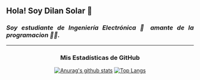 ## **Hola! Soy Dilan Solar** 👋

<div style="font-style: italic; text-align: justify;" markdown="1">

### Soy estudiante de Ingeniería Electrónica 🤖 amante de la programacion 👨‍💻.

</div>

---



<div align="center">

### **Mis Estadísticas de GitHub**
[![Anurag's github stats](https://github-readme-stats.vercel.app/api?username=dilansolart)](https://github.com/dilansolart/github-readme-stats)  [![Top Langs](https://github-readme-stats.vercel.app/api/top-langs/?username=dilansolart&layout=compact)](https://github.com/dilansolart/github-readme-stats)



</div>


<!-- <div class="row" style="width: 25rem;">
    <h1></h1>
    <h2 class="card-title">Mis Estadísticas de GitHub</h2>
    <div class="col-sm-6">
      <div class="card">
        <img src="https://github-readme-stats.vercel.app/api?username=dilansolart" class="card-img-top" alt="...">
      </div>
    </div>
  <div class="col-sm-6">
    <div class="card">
      <img src="https://github-readme-stats.vercel.app/api/top-langs/?username=dilansolart&layout=compact" class="card-img-top" alt="...">
      <div class="card-body">
      </div>
    </div>
  </div>
  <a href="https://github-readme-stats.vercel.app/api/top-langs/?username=dilansolart&layout=compact" class="btn btn-primary">Ver Estadisticas</a>
</div> -->



<!--
**dilansolart/dilansolart** is a ✨ _special_ ✨ repository because its `README.md` (this file) appears on your GitHub profile.

Here are some ideas to get you started:

- 🔭 I’m currently working on ...
- 🌱 I’m currently learning ...
- 👯 I’m looking to collaborate on ...
- 🤔 I’m looking for help with ...
- 💬 Ask me about ...
- 📫 How to reach me: ...
- 😄 Pronouns: ...
- ⚡ Fun fact: ...


# Hola, soy Efrain:honduras: 👋

Soy ingeniero en informática :man_technologist:, me gusta mucho enseñar :man_teacher: y me gusta la programación, las matemáticas y las redes. Me he dedicado al área de soporte técnico e impartir cursos de redes. Algunos sistemas desarrollados en mi ciudad de origen a empresas locales, y ahora me he decidio a ser un backend developer. Tengo conocimiento de php y estoy aprendiendo python.

## Tecnologías
![HTML5](https://img.shields.io/badge/-HTML5-E34F26?style=plastic&logo=html5&logoColor=white)
![CSS3](https://img.shields.io/badge/-CSS3-1572B6?style=plastic&logo=css3&logoColor=white)
![JavaScript](https://img.shields.io/badge/-JavaScript-F7DF1E?style=plastic&logo=JavaScript&logoColor=black)
![PHP](https://img.shields.io/badge/-PHP-blue?style=plastic&logo=Php&logoColor=white)
![Python](https://img.shields.io/badge/-Python-lightgrey?style=plastic&logo=Python&logoColor=black)
![MySql](https://img.shields.io/badge/-MySQL-yellow?style=plastic&logo=Mysql&logoColor=black)

## Artículos
[Crea tu perfil en Github con Readme.md](https://dev.to/erivera23/como-crear-tu-perfil-de-github-con-readme-md-4odd)

## Contacto
[![Twitter Badge](https://img.shields.io/badge/-Twitter-1DA1F2?style=plastic&logo=Twitter&logoColor=white&link=https://twitter.com/efrainriivera)](https://twitter.com/efrainriivera)
[![Linkedin Badge](https://img.shields.io/badge/-Linkedin-0077B5?style=plastic&logo=Linkedin&logoColor=white&link=https://www.linkedin.com/in/efrain-riivera/)](https://www.linkedin.com/in/efrain-riivera/)
<!--
**erivera23/erivera23** is a ✨ _special_ ✨ repository because its `README.md` (this file) appears on your GitHub profile.

Here are some ideas to get you started:

- 🔭 I’m currently working on ...
- 🌱 I’m currently learning ...
- 👯 I’m looking to collaborate on ...
- 🤔 I’m looking for help with ...
- 💬 Ask me about ...
- 📫 How to reach me: ...
- 😄 Pronouns: ...
- ⚡ Fun fact: ...
[![Anurag's github stats](https://github-readme-stats.vercel.app/api?username=dilansolart)](https://github.com/dilansolart/github-readme-stats) 
-->

